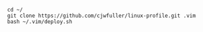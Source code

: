     cd ~/
    git clone https://github.com/cjwfuller/linux-profile.git .vim
    bash ~/.vim/deploy.sh

